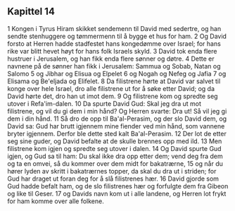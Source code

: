## Kapittel 14

1 Kongen i Tyrus Hiram skikket sendemenn til David med sedertre, og han sendte stenhuggere og tømmermenn til å bygge et hus for ham.
2 Og David forsto at Herren hadde stadfestet hans kongedømme over Israel; for hans rike var blitt hevet høyt for hans folk Israels skyld.
3 David tok enda flere hustruer i Jerusalem, og han fikk enda flere sønner og døtre.
4 Dette er navnene på de sønner han fikk i Jerusalem: Sammua og Sobab, Natan og Salomo
5 og Jibhar og Elisua og Elpelet
6 og Nogah og Nefeg og Jafia
7 og Elisama og Be'eljada og Elifelet.
8 Da filistrene hørte at David var salvet til konge over hele Israel, dro alle filistrene ut for å søke etter David; og da David hørte det, dro han ut imot dem.
9 Og filistrene kom og spredte seg utover i Refa'im-dalen.
10 Da spurte David Gud: Skal jeg dra ut mot filistrene, og vil du gi dem i min hånd? Og Herren svarte: Dra ut! Så vil jeg gi dem i din hånd.
11 Så dro de opp til Ba'al-Perasim, og der slo David dem, og David sa: Gud har brutt igjennem mine fiender ved min hånd, som vannene bryter igjennem. Derfor ble dette sted kalt Ba'al-Perasim.
12 Der lot de etter seg sine guder, og David befalte at de skulle brennes opp med ild.
13 Men filistrene kom igjen og spredte seg utover i dalen.
14 Og David spurte Gud igjen, og Gud sa til ham: Du skal ikke dra opp etter dem; vend deg fra dem og ta en omvei, så du kommer over dem midt for bakatrærne,
15 og når du hører lyden av skritt i bakatrærnes topper, da skal du dra ut i striden; for Gud har draget ut foran deg for å slå filistrenes hær.
16 David gjorde som Gud hadde befalt ham, og de slo filistrenes hær og forfulgte dem fra Gibeon og like til Geser.
17 og Davids navn kom ut i alle landene, og Herren lot frykt for ham komme over alle folkene.

